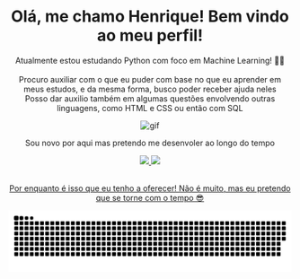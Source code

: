 <html>
<h1 align="center"> Olá, me chamo Henrique! Bem vindo ao meu perfil! </h1>

<body>
<p align="center"> 
Atualmente estou estudando Python com foco em Machine Learning! 🐍🤖 <br> <br>
Procuro auxiliar com o que eu puder com base no que eu aprender em meus estudos, e da mesma forma, busco poder receber ajuda neles <br>
Posso dar auxilio também em algumas questões envolvendo outras linguagens, como HTML e CSS ou então com SQL
</p>

<p align="center">
<img src="https://media.tenor.com/yheo1GGu3FwAAAAd/rick-roll-rick-ashley.gif" alt="gif" height="500">
</p>

<p align="center">Sou novo por aqui mas pretendo me desenvoler ao longo do tempo </p>

<div align="center">
<a href="https://github.com/Osodnil">
<img height="150em" src="https://github-readme-stats.vercel.app/api/top-langs/?username=Osodnil&layout=compact&langs_count=7&theme=dracula"/>
<img height="150em" src="https://github-readme-stats.vercel.app/api?username=Osodnil&show_icons=true&theme=dracula&include_all_commits=true&count_private=true"/>
</div>

<p align="center">
<br> Por enquanto é isso que eu tenho a oferecer! Não é muito, mas eu pretendo que se torne com o tempo 😎
</p>

<img src="https://raw.githubusercontent.com/Osodnil/Osodnil/output/snake.svg" alt="Snake animation" />

</body>
</html>
